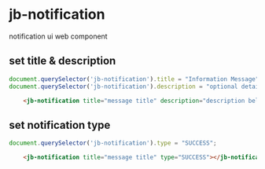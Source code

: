 # jb-notification
notification ui web component

## set title & description
```js
document.querySelector('jb-notification').title = "Information Message";
document.querySelector('jb-notification').description = "optional detail about what happen you may not set it";
```
```html
    <jb-notification title="message title" description="description below title text to tell more about what happen"></jb-notification>
```
## set notification type
```js
document.querySelector('jb-notification').type = "SUCCESS";
```
```html
    <jb-notification title="message title" type="SUCCESS"></jb-notification>
```